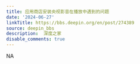 ```yaml
---
title: 应用商店安装央视影音在播放中遇到的问题
date: '2024-06-27'
linkTitle: https://bbs.deepin.org/en/post/274389
source: deepin_bbs
description:  深度之家 
disable_comments: true
---
```

NA
